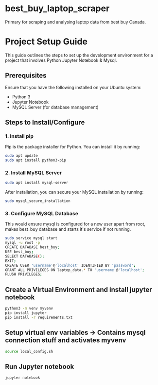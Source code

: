 # best_buy_laptop_scraper
Primary for scraping and analysing laptop data from best buy Canada.


# Project Setup Guide

This guide outlines the steps to set up the development environment for a project that involves Python Jupyter Notebook & Mysql.

## Prerequisites

Ensure that you have the following installed on your Ubuntu system:

- Python 3
- Jupyter Notebook
- MySQL Server (for database management)

## Steps to Install/Configure

### 1. Install pip

Pip is the package installer for Python. You can install it by running:

```bash
sudo apt update
sudo apt install python3-pip
```

### 2. Install MySQL Server
```bash
sudo apt install mysql-server
```

After installation, you can secure your MySQL installation by running:


```bash
sudo mysql_secure_installation
```

### 3. Configure MySQL Database
This would ensure mysql is configured for a new user apart from root, makes best_buy database and starts it's service if not running.
```bash
sudo service mysql start
mysql -u root -p
CREATE DATABASE best_buy;
USE best_buy;
SELECT DATABASE();
EXIT;
CREATE USER 'username'@'localhost' IDENTIFIED BY 'password';
GRANT ALL PRIVILEGES ON laptop_data.* TO 'username'@'localhost';
FLUSH PRIVILEGES;
```

## Create a Virtual Environment and install jupyter notebook
```bash
python3 -m venv myvenv
pip install jupyter
pip install -r requirements.txt
```

## Setup virtual env variables -> Contains mysql connection stuff and activates myvenv
```bash
source local_config.sh
```

## Run Jupyter notebook
```bash
jupyter notebook
```